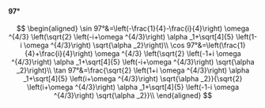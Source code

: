 #### 97°

$$
\begin{aligned}
\sin 97°&=\left(-\frac{1}{4}-\frac{i}{4}\right) \omega ^{4/3} \left(\sqrt{2} \left(-i+\omega ^{4/3}\right) \alpha _1+\sqrt[4]{5} \left(1-i \omega ^{4/3}\right)
\sqrt{\alpha _2}\right)\\
\cos 97°&=\left(\frac{1}{4}+\frac{i}{4}\right) \omega ^{4/3} \left(\sqrt{2} \left(-1+i \omega ^{4/3}\right) \alpha _1+\sqrt[4]{5} \left(-i+\omega ^{4/3}\right)
\sqrt{\alpha _2}\right)\\
\tan 97°&=\frac{\sqrt{2} \left(1+i \omega ^{4/3}\right) \alpha _1+\sqrt[4]{5} \left(i+\omega ^{4/3}\right) \sqrt{\alpha _2}}{\sqrt{2} \left(i+\omega ^{4/3}\right)
\alpha _1+\sqrt[4]{5} \left(-1-i \omega ^{4/3}\right) \sqrt{\alpha _2}}\\
\end{aligned}
$$

